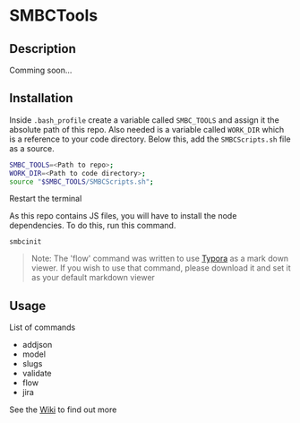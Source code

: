 # SMBCTools



## Description

Comming soon...

## Installation

Inside `.bash_profile` create a variable called `SMBC_TOOLS` and assign it the absolute path of this repo. Also needed is a variable called `WORK_DIR` which is a reference to your code directory. Below this, add the `SMBCScripts.sh` file as a source.

```bash
SMBC_TOOLS=<Path to repo>;
WORK_DIR=<Path to code directory>;
source "$SMBC_TOOLS/SMBCScripts.sh";
```

Restart the terminal

As this repo contains JS files, you will have to install the node dependencies. To do this, run this command.

```
smbcinit
```

> Note: The 'flow' command was written to use [Typora](https://typora.io/) as a mark down viewer. If you wish to use that command, please download it and set it as your default markdown viewer

## Usage
List of commands

- addjson
- model
- slugs
- validate
- flow
- jira

See the [Wiki](https://github.com/Teziokz/SMBCTools/wiki) to find out more

